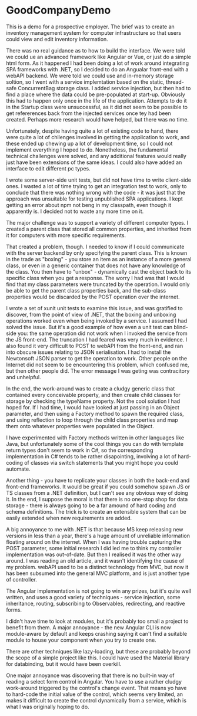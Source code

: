 # GoodCompanyDemo
This is a demo for a prospective employer. The brief was to create an inventory management system for computer infrastructure so that users could view and edit inventory information.

There was no real guidance as to how to build the interface. We were told we could ue an advanced framework like Angular or Vue, or just do a simple html form.
As it happened I had been doing a lot of work around integrating SPA frameworks with .NET, so I decided to do an Angualar front-end with a webAPI backend. We were told we could use and in-memory storage soltion, so I went with a service implemtation based on the static, thread-safe ConcurrentBag storage class. I added service injection, but then had to find a place where the data could be pre-populated at start-up. Obviously this had to happen only once in the life of the application. Attempts to do it in the Startup class were unsuccessful, as it did not seem to be possible to get refererences back from the injected services once tey had been created. Perhaps more research would have helped, but there was no time.

Unfortunately, despite having quite a lot of existing code to hand, there were quite a lot of chllenges involved in getting the application to work, and these ended up chewing up a lot of development time, so I could not implement everything I hoped to do. Nonetheless, the fundamental technical challenges were solved, and any additional features would really just have been extensions of the same ideas. I could also have added an interface to edit different pc types.

I wrote some server-side unit tests, but did not have time to write client-side ones. I wasted a lot of time trying to get an integration test to work, only to conclude that there was nothing wrong with the code - it was just that the approach was unsuitable for testing unpublished SPA applications. I kept getting an error about npm not beng in my classpath, even though it apparently is. I decided not to waste any more time on it.

The major challenge was to support a variety of different computer types. I created a parent class that stored all common properties, and inherited from it for computers with more specific requirements.

That created a problem, though. I needed to know if I could communicate with the server backend by only specifying the parent class. This is known in the trade as "boxing" - you store an item as an instance of a more general class, or even in a generic container that does not have any knowledge of the class. You then have to "unbox" - dynamically cast the object back to its specific class when you get a response. The worry I had was that I would find that my class parameters were truncated by the operation. I would only be able to get the parent class properties back, and the sub-class properties would be discarded by the POST operation over the internet.

I wrote a set of xunit unit tests to examine this issue, and was gratified to discover, from the point of view of .NET, that the boxing and unboxing operations worked even when being invoked by a service. I assumed I had solved the issue. But it's a good example of how even a unit test can blind-side you: the same operation did not work when I invoked the service from the JS front-end. The truncation I had feared was very much in evidence. I also found it very difficult to POST to webAPI from the front-end, and ran into obscure issues relating to JSON serialisation. I had to install the Newtonsoft JSON parser to get the operation to work. Other people on the Internet did not seem to be encountering this problem, which confused me, but then other people did. The error message I was geting was contracitory and unhelpful.

In the end, the work-around was to create a cludgy generic class that contained every conceivable property, and then create child classes for storage by checking the typeName property. Not the cool solution I had hoped for. If I had time, I would have looked at just passing in an Object parameter, and then using a Factory method to spawn the required class, and using reflection to loop through the child class properties and map them onto whatever properties were populated in the Object.

I have experimented with Factory methods written in other languages like Java, but unfortunately some of the cool things you can do with template return types don't seem to work in C#, so the corresponding implementation in C# tends to be rather disapointing, involving a lot of hard-coding of classes via switch statements that you might hope you could automate.

Another thing - you have to replicate your classes in both the back-end and front-end frameworks. It would be great if you could somehow spawn JS or TS classes from a .NET definition, but I can't see any obvious way of doing it. In the end, I suppose the moral is that there is no one-stop shop for data storage - there is always going to be a far amound of hard coding and schema definitions. The trick is to create an extensible system that can be easily extended when new requirements are added.

A big annoyance to me with .NET is that because MS keep releasing new versions in less than a year, there's a huge amount of unreliable information floating around on the internet. When I was having trouble capturing the POST parameter, some initial research I did led me to think my controller implementation was out-of-date. But then I realised it was the other way around. I was reading an old article, and it wasn't identifying the cause of my problem. webAPI used to be a distinct technology from MVC, but now it has been subsumed into the general MVC platform, and is just another type of controller.

The Angular implementation is not going to win any prizes, but it's quite well written, and uses a good variety of techniques - service injection, some inheritance, routing, subscribing to Observables, redirecting, and reactive forms.

I didn't have time to look at modules, but it's probably too small a project to benefit from them. A major annoyance - the new Angular CLI is now module-aware by default and keeps crashing saying it can't find a suitable module to house your component when you try to create one.

There are other techniques like lazy-loading, but these are probably beyond the scope of a simple project like this. I could have used the Material library for databinding, but it would have been overkill.

One major annoyance was discovering that there is no built-in way of reading a select form control in Angular. You have to use a rather cludgy work-around triggered by the control's change event. That means yo have to hard-code the initial value of the control, which seems very limited, an makes it difficult to create the control dynamically from a service, which is what I was originally hoping to do.

